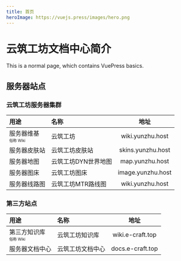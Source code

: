 ```yaml
---
title: 首页
heroImage: https://vuejs.press/images/hero.png
---
```


# 云筑工坊文档中心简介

This is a normal page, which contains VuePress basics.

## 服务器站点
### 云筑工坊服务器集群
| 用途 | 名称 | 地址 |
| :----- | :--------- | :----: |
| 服务器维基<br><font size=1>俗称 Wiki</font> | 云筑工坊 | wiki.yunzhu.host |
| 服务器皮肤站 | 云筑工坊皮肤站 | skins.yunzhu.host |
| 服务器地图 | 云筑工坊DYN世界地图 | map.yunzhu.host |
| 服务器图床 | 云筑工坊图床 | image.yunzhu.host |
| 服务器线路图 | 云筑工坊MTR路线图 | wiki.yunzhu.host |

### 第三方站点

| 用途 | 名称 | 地址 |
| :----- | :--------- | :----: |
| 第三方知识库<br><font size=1>俗称 Wiki</font> | 云筑工坊知识库 | wiki.e-craft.top |
| 服务器文档中心 | 云筑工坊文档中心 | docs.e-craft.top |
